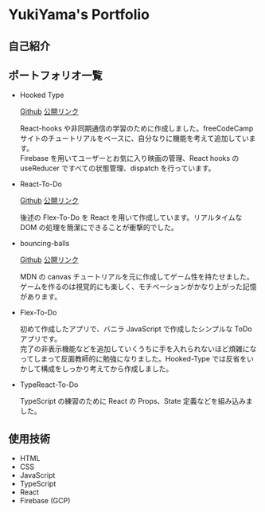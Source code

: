 # YukiYama's Portfolio

## 自己紹介

## ポートフォリオ一覧

- Hooked Type

  [Github](https://github.com/yuyuyukie/hooked-type) [公開リンク](https://hooked-type.web.app/)

  React-hooks や非同期通信の学習のために作成しました。freeCodeCamp サイトのチュートリアルをベースに、自分なりに機能を考えて追加しています。<br>
  Firebase を用いてユーザーとお気に入り映画の管理、React hooks の useReducer ですべての状態管理、dispatch を行っています。

- React-To-Do

  [Github](https://github.com/yuyuyukie/react-to-do) [公開リンク](https://yuyuyukie.github.io/react-to-do/)

  後述の Flex-To-Do を React を用いて作成しています。リアルタイムな DOM の処理を簡潔にできることが衝撃的でした。

- bouncing-balls

  [Github](https://github.com/yuyuyukie/bouncing-balls) [公開リンク](https://yuyuyukie.github.io/bouncing-balls/)

  MDN の canvas チュートリアルを元に作成してゲーム性を持たせました。ゲームを作るのは視覚的にも楽しく、モチベーションがかなり上がった記憶があります。

- Flex-To-Do

  初めて作成したアプリで、バニラ JavaScript で作成したシンプルな ToDo アプリです。<br>
  完了の非表示機能などを追加していくうちに手を入れられないほど煩雑になってしまって反面教師的に勉強になりました。Hooked-Type では反省をいかして構成をしっかり考えてから作成しました。

- TypeReact-To-Do

  TypeScript の練習のために React の Props、State 定義などを組み込みました。

## 使用技術

- HTML
- CSS
- JavaScript
- TypeScript
- React
- Firebase (GCP)
